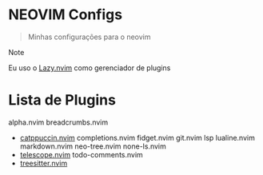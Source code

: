 # NEOVIM Configs

> Minhas configurações para o neovim

>[!NOTE]
> Eu uso o [Lazy.nvim](https://github.com/folke/lazy.nvim) como gerenciador de plugins

# Lista de Plugins

alpha.nvim
breadcrumbs.nvim
- [catppuccin.nvim](https://github.com/catppuccin/nvim)
completions.nvim
fidget.nvim
git.nvim
lsp
lualine.nvim
markdown.nvim
neo-tree.nvim
none-ls.nvim
- [telescope.nvim](https://github.com/nvim-telescope/telescope.nvim)
todo-comments.nvim
- [treesitter.nvim](https://github.com/nvim-treesitter/nvim-treesitter)

<!-- 
Colocar a lista de comandos e configurações
 -->